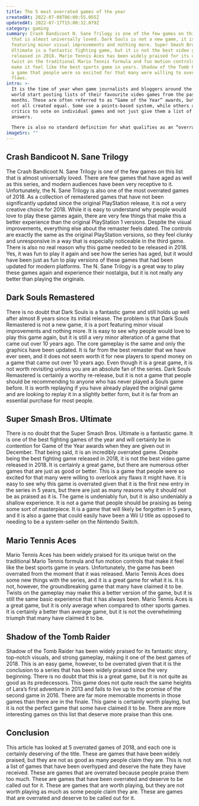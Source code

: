 ```yaml
---
title: The 5 most overrated games of the year
createdAt: 2022-07-08T06:00:55.055Z
updatedAt: 2022-07-17T15:00:32.079Z
category: gaming
summary: Crash Bandicoot N. Sane Trilogy is one of the few games on this list
  that is almost universally loved. Dark Souls is not a new game, it is a port
  featuring minor visual improvements and nothing more. Super Smash Bros.
  Ultimate is a fantastic fighting game, but it is not the best video game
  released in 2018. Mario Tennis Aces has been widely praised for its unique
  twist on the traditional Mario Tennis formula and fun motion controls that
  make it feel like the best sports game in years. Shadow of the Tomb Raider is
  a game that people were so excited for that many were willing to overlook any
  flaws.
intro: >-
  It is the time of year when game journalists and bloggers around the
  world start posting lists of their favourite video games from the past 12
  months. These are often referred to as “Game of the Year” awards, but they are
  not all created equal. Some use a points-based system, while others ask
  critics to vote on individual games and not just give them a list of possible
  answers. 

  There is also no standard definition for what qualifies as an “overrated” game. Some people might interpret it to mean any game that received generally positive reviews but has little chance of winning a Game of the Year award. Others assume it must be a high-profile title that almost everyone agrees is terrible but continues to sell well because it has been overhyped by gaming journalists and analysts. In this article we will look at five overrated video games from 2018 that were widely praised, but do not measure up to their reputation.
imageSrc: ""
---
```


## Crash Bandicoot N. Sane Trilogy

The Crash Bandicoot N. Sane Trilogy is one of the few games on this list that is almost universally loved. There are few games that have aged as well as this series, and modern audiences have been very receptive to it. 
Unfortunately, the N. Sane Trilogy is also one of the most overrated games of 2018. As a collection of remastered games that have not been significantly updated since the original PlayStation release, it is not a very creative choice for 2018. 
While it is easy to understand why people would love to play these games again, there are very few things that make this a better experience than the original PlayStation 1 versions. Despite the visual improvements, everything else about the remaster feels dated. The controls are exactly the same as the original PlayStation versions, so they feel clunky and unresponsive in a way that is especially noticeable in the third game. 
There is also no real reason why this game needed to be released in 2018. Yes, it was fun to play it again and see how the series has aged, but it would have been just as fun to play versions of these games that had been updated for modern platforms. The N. Sane Trilogy is a great way to play these games again and experience their nostalgia, but it is not really any better than playing the originals.

## Dark Souls Remastered

There is no doubt that Dark Souls is a fantastic game and still holds up well after almost 8 years since its initial release. The problem is that Dark Souls Remastered is not a new game, it is a port featuring minor visual improvements and nothing more. 
It is easy to see why people would love to play this game again, but it is still a very minor alteration of a game that came out over 10 years ago. 
The core gameplay is the same and only the graphics have been updated. It is far from the best remaster that we have ever seen, and it does not seem worth it for new players to spend money on a game that came out over 10 years ago. 
Even though it is a great game, it is not worth revisiting unless you are an absolute fan of the series. Dark Souls Remastered is certainly a worthy re-release, but it is not a game that people should be recommending to anyone who has never played a Souls game before. 
It is worth replaying if you have already played the original game and are looking to replay it in a slightly better form, but it is far from an essential purchase for most people.

## Super Smash Bros. Ultimate

There is no doubt that the Super Smash Bros. Ultimate is a fantastic game. It is one of the best fighting games of the year and will certainly be in contention for Game of the Year awards when they are given out in December. 
That being said, it is an incredibly overrated game. Despite being the best fighting game released in 2018, it is not the best video game released in 2018. 
It is certainly a great game, but there are numerous other games that are just as good or better. This is a game that people were so excited for that many were willing to overlook any flaws it might have. 
It is easy to see why this game is overrated given that it is the first new entry in the series in 5 years, but there are just as many reasons why it should not be as praised as it is. 
The game is undeniably fun, but it is also undeniably a shallow experience. It is not a game that people should be praising as being some sort of masterpiece. It is a game that will likely be forgotten in 5 years, and it is also a game that could easily have been a Wii U title as opposed to needing to be a system-seller on the Nintendo Switch.

## Mario Tennis Aces

Mario Tennis Aces has been widely praised for its unique twist on the traditional Mario Tennis formula and fun motion controls that make it feel like the best sports game in years. 
Unfortunately, the game has been overrated from the moment that it was released. 
Mario Tennis Aces does some new things with the series, and it is a great game for what it is. It is not, however, the groundbreaking game that many have claimed it to be. 
Twists on the gameplay may make this a better version of the game, but it is still the same basic experience that it has always been. 
Mario Tennis Aces is a great game, but it is only average when compared to other sports games. 
It is certainly a better than average game, but it is not the overwhelming triumph that many have claimed it to be.

## Shadow of the Tomb Raider

Shadow of the Tomb Raider has been widely praised for its fantastic story, top-notch visuals, and strong gameplay, making it one of the best games of 2018. 
This is an easy game, however, to be overrated given that it is the conclusion to a series that has been widely praised since the very beginning. 
There is no doubt that this is a great game, but it is not quite as good as its predecessors. 
This game does not quite reach the same heights of Lara’s first adventure in 2013 and fails to live up to the promise of the second game in 2016. There are far more memorable moments in those games than there are in the finale.
This game is certainly worth playing, but it is not the perfect game that some have claimed it to be. 
There are more interesting games on this list that deserve more praise than this one.

## Conclusion

This article has looked at 5 overrated games of 2018, and each one is certainly deserving of the title. These are games that have been widely praised, but they are not as good as many people claim they are. 
This is not a list of games that have been overhyped and deserve the hate they have received. These are games that are overrated because people praise them too much. 
These are games that have been overrated and deserve to be called out for it. These are games that are worth playing, but they are not worth playing as much as some people claim they are. 
These are games that are overrated and deserve to be called out for it.
